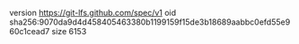 version https://git-lfs.github.com/spec/v1
oid sha256:9070da9d4d458405463380b1199159f15de3b18689aabbc0efd55e960c1cead7
size 6153
